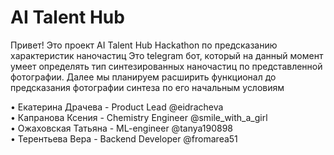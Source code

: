 # AI Talent Hub
Привет! Это проект AI Talent Hub Hackathon по предсказанию характеристик наночастиц
Это telegram бот, который на данный момент умеет определять тип синтезированных наночастиц по представленной фотографии. Далее мы планируем расширить функционал до предсказания фотографии синтеза по его начальным условиям 

 • Екатерина Драчева - Product Lead @eidracheva \
 • Капранова Ксения - Chemistry Engineer @smile_with_a_girl \
 • Ожаховская Татьяна - ML-engineer @tanya190898 \
 • Терентьева Вера - Backend Developer @fromarea51
